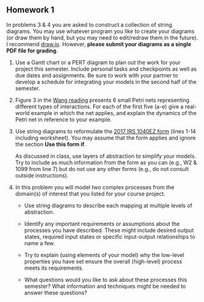 ## Homework 1

In problems 3 & 4 you are asked to construct a collection of string diagrams. You may use whatever program you like to create your diagrams (or draw them by hand, but you may need to edit/redraw them in the future). I recommend [draw.io](https://www.draw.io/). However, **please submit your diagrams as a single PDF file for grading**. 


1. Use a Gantt chart or a PERT diagram to plan out the work for your project this semester. Include personal tasks and checkpoints as well as due dates and assignments. Be sure to work with your partner to develop a schedule for integrating your models in the second half of the semester.

1. Figure 3 in the [Wang reading](http://bluehawk.monmouth.edu/~jwang/Petri%20Nets%20--%20Introduction.pdf) presents 6 small Petri nets representing different types of interactions. For each of the first five (a-e) give a real-world example in which the net applies, and explain the dynamics of the Petri net in reference to your example.

2. Use string diagrams to reformulate  the [2017 IRS 1040EZ form](https://www.irs.gov/pub/irs-prior/f1040ez--2017.pdf) (lines 1-14 including worksheet). You may assume that the form applies and ignore the section **Use this form if**.

   As discussed in class, use layers of abstraction to simplify your models. Try to include as much information from the form as you can (e.g., W2 & 1099 from line 7) but do not use any other forms (e.g., do not consult outside instructions).
   
3. In this problem you will model *two* complex processes from the domain(s) of interest that you listed for your course project.

   - Use string diagrams to describe each mapping at multiple levels of abstraction. 
    
    - Identify any important requirements or assumptions about the processes you have described. These might include desired output states, required input states or specific input-output relationships to name a few.
    - Try to explain (using elements of your model) why the low-level properties you have set ensure the overall (high-level) process meets its requirements.
    - What questions would you like to ask about these processes this semester? What information and techniques might be needed to answer these questions?
   
   
   
